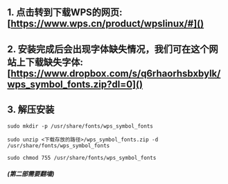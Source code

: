 ## 1. 点击转到下载WPS的网页: [https://www.wps.cn/product/wpslinux/#]()
## 2. 安装完成后会出现字体缺失情况，我们可在这个网站上下载缺失字体: [https://www.dropbox.com/s/q6rhaorhsbxbylk/wps_symbol_fonts.zip?dl=0]()
## 3. 解压安装
```
sudo mkdir -p /usr/share/fonts/wps_symbol_fonts
 
sudo unzip <下载存放的路径>/wps_symbol_fonts.zip -d /usr/share/fonts/wps_symbol_fonts
 
sudo chmod 755 /usr/share/fonts/wps_symbol_fonts

```
##### (第二部需要翻墙)
